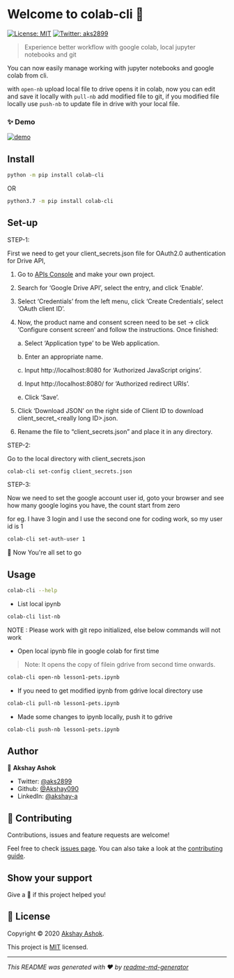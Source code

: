 # Welcome to colab-cli 👋
[![License: MIT](https://img.shields.io/badge/License-MIT-yellow.svg)](https://choosealicense.com/licenses/mit/)
[![Twitter: aks2899](https://img.shields.io/twitter/follow/aks2899.svg?style=social)](https://twitter.com/aks2899)

> Experience better workflow with google colab, local jupyter notebooks and git

You can now easily manage working with jupyter notebooks 
and google colab from cli. 

with ```open-nb``` upload local file to drive opens it in colab,
now you can edit and save it locally with ```pull-nb``` add modified 
file to git, if you modified file locally use ```push-nb``` to update 
file in drive with your local file.
 

### ✨ Demo
[![demo](https://asciinema.org/a/314749.svg)](https://asciinema.org/a/314749?autoplay=1)

## Install

```sh
python -m pip install colab-cli
```
OR
```sh
python3.7 -m pip install colab-cli
```
## Set-up

STEP-1: 
 
First we need to get your client_secrets.json file for 
OAuth2.0 authentication for Drive API,

1. Go to [APIs Console](https://console.developers.google.com/iam-admin/projects) 
and make your own project.
2. Search for ‘Google Drive API’, select the entry, and click ‘Enable’.
3. Select ‘Credentials’ from the left menu, click ‘Create Credentials’, select ‘OAuth client ID’.
4. Now, the product name and consent screen need to be set -> click ‘Configure consent screen’ and follow the instructions. Once finished:
    
    a. Select ‘Application type’ to be Web application.
    
    b. Enter an appropriate name.
    
    c. Input http://localhost:8080 for ‘Authorized JavaScript origins’.
    
    d. Input http://localhost:8080/ for ‘Authorized redirect URIs’.
    
    e. Click ‘Save’.
    
5. Click ‘Download JSON’ on the right side of Client ID to 
download client_secret_\<really long ID>.json.

6. Rename the file to “client_secrets.json” and place it in any directory.

STEP-2: 

 Go to the local directory with client_secrets.json
  ```sh
  colab-cli set-config client_secrets.json
  ```
STEP-3:
 
Now we need to set the google account user id, goto your browser and see how many google logins you have,
 the count start from zero
 
 for eg. I have 3 login and I use the second one for coding work, so my user id is 1
  ```sh
  colab-cli set-auth-user 1
  ```
 
🙌 Now You're all set to go
## Usage

```sh
colab-cli --help
``` 
* List local ipynb
```sh
colab-cli list-nb
``` 
NOTE : Please work with git repo initialized, else below 
commands will not work

* Open local ipynb file in google colab for first time
> Note: It opens the copy of filein gdrive from second time onwards.
```sh
colab-cli open-nb lesson1-pets.ipynb
``` 
* If you need to get modified ipynb from gdrive local directory use 
```sh
colab-cli pull-nb lesson1-pets.ipynb
``` 
* Made some changes to ipynb locally, push it to gdrive
```sh
colab-cli push-nb lesson1-pets.ipynb
``` 

## Author

👤 **Akshay Ashok**

* Twitter: [@aks2899](https://twitter.com/aks2899)
* Github: [@Akshay090](https://github.com/Akshay090)
* LinkedIn: [@akshay-a](https://linkedin.com/in/akshay-a)

## 🤝 Contributing

Contributions, issues and feature requests are welcome!

Feel free to check [issues page](https://github.com/Akshay090/colab-cli/issues). You can also take a look at the [contributing guide](https://github.com/Akshay090/colab-cli/blob/master/CONTRIBUTING.md).

## Show your support

Give a 🌟 if this project helped you!

## 📝 License

Copyright © 2020 [Akshay Ashok](https://github.com/Akshay090).

This project is [MIT](https://choosealicense.com/licenses/mit/) licensed.

***
_This README was generated with ❤ by [readme-md-generator](https://github.com/kefranabg/readme-md-generator)_
